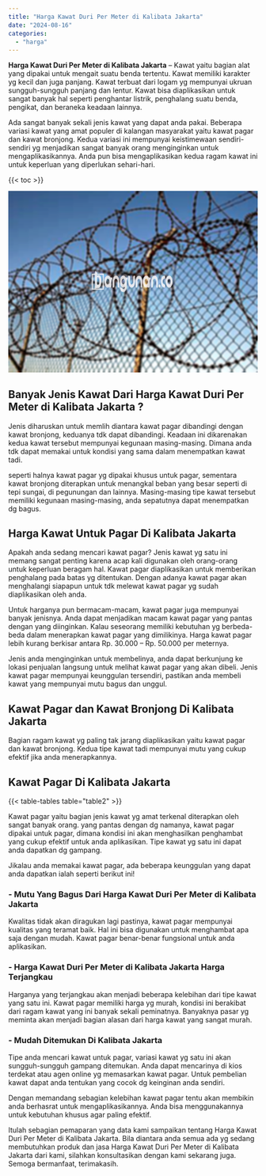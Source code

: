 ```yaml
---
title: "Harga Kawat Duri Per Meter di Kalibata Jakarta"
date: "2024-08-16"
categories: 
  - "harga"
---
```


**Harga Kawat Duri Per Meter di Kalibata Jakarta** – Kawat yaitu bagian alat yang dipakai untuk mengait suatu benda tertentu. Kawat memiliki karakter yg kecil dan juga panjang. Kawat terbuat dari logam yg mempunyai ukruan sungguh-sungguh panjang dan lentur. Kawat bisa diaplikasikan untuk sangat banyak hal seperti penghantar listrik, penghalang suatu benda, pengikat, dan beraneka keadaan lainnya.

Ada sangat banyak sekali jenis kawat yang dapat anda pakai. Beberapa variasi kawat yang amat populer di kalangan masyarakat yaitu kawat pagar dan kawat bronjong. Kedua variasi ini mempunyai keistimewaan sendiri-sendiri yg menjadikan sangat banyak orang menginginkan untuk mengaplikasikannya. Anda pun bisa mengaplikasikan kedua ragam kawat ini untuk keperluan yang diperlukan sehari-hari.

{{< toc >}}

![Harga Kawat Duri Per Meter di Kalibata Jakarta](/images/jual-kawat-murah51.png)

## Banyak Jenis Kawat Dari Harga Kawat Duri Per Meter di Kalibata Jakarta ?

Jenis diharuskan untuk memlih diantara kawat pagar dibandingi dengan kawat bronjong, keduanya tdk dapat dibandingi. Keadaan ini dikarenakan kedua kawat tersebut mempunyai kegunaan masing-masing. Dimana anda tdk dapat memakai untuk kondisi yang sama dalam menempatkan kawat tadi.

seperti halnya kawat pagar yg dipakai khusus untuk pagar, sementara kawat bronjong diterapkan untuk menangkal beban yang besar seperti di tepi sungai, di pegunungan dan lainnya. Masing-masing tipe kawat tersebut memiliki kegunaan masing-masing, anda sepatutnya dapat menempatkan dg bagus.

## Harga Kawat Untuk Pagar Di Kalibata Jakarta

Apakah anda sedang mencari kawat pagar? Jenis kawat yg satu ini memang sangat penting karena acap kali digunakan oleh orang-orang untuk keperluan beragam hal. Kawat pagar diaplikasikan untuk memberikan penghalang pada batas yg ditentukan. Dengan adanya kawat pagar akan menghalangi siapapun untuk tdk melewat kawat pagar yg sudah diaplikasikan oleh anda.

Untuk harganya pun bermacam-macam, kawat pagar juga mempunyai banyak jenisnya. Anda dapat menjadikan macam kawat pagar yang pantas dengan yang diinginkan. Kalau seseorang memiliki kebutuhan yg berbeda-beda dalam menerapkan kawat pagar yang dimilikinya. Harga kawat pagar lebih kurang berkisar antara Rp. 30.000 – Rp. 50.000 per meternya.

Jenis anda menginginkan untuk membelinya, anda dapat berkunjung ke lokasi penjualan langsung untuk melihat kawat pagar yang akan dibeli. Jenis kawat pagar mempunyai keunggulan tersendiri, pastikan anda membeli kawat yang mempunyai mutu bagus dan unggul.

## Kawat Pagar dan Kawat Bronjong Di Kalibata Jakarta

Bagian ragam kawat yg paling tak jarang diaplikasikan yaitu kawat pagar dan kawat bronjong. Kedua tipe kawat tadi mempunyai mutu yang cukup efektif jika anda menerapkannya.

## Kawat Pagar Di Kalibata Jakarta

{{< table-tables table="table2" >}}

Kawat pagar yaitu bagian jenis kawat yg amat terkenal diterapkan oleh sangat banyak orang. yang pantas dengan dg namanya, kawat pagar dipakai untuk pagar, dimana kondisi ini akan menghasilkan penghambat yang cukup efektif untuk anda aplikasikan. Tipe kawat yg satu ini dapat anda dapatkan dg gampang.

Jikalau anda memakai kawat pagar, ada beberapa keunggulan yang dapat anda dapatkan ialah seperti berikut ini!

### \- Mutu Yang Bagus Dari Harga Kawat Duri Per Meter di Kalibata Jakarta

Kwalitas tidak akan diragukan lagi pastinya, kawat pagar mempunyai kualitas yang teramat baik. Hal ini bisa digunakan untuk menghambat apa saja dengan mudah. Kawat pagar benar-benar fungsional untuk anda aplikasikan.

### \- Harga Kawat Duri Per Meter di Kalibata Jakarta Harga Terjangkau

Harganya yang terjangkau akan menjadi beberapa kelebihan dari tipe kawat yang satu ini. Kawat pagar memiliki harga yg murah, kondisi ini berakibat dari ragam kawat yang ini banyak sekali peminatnya. Banyaknya pasar yg meminta akan menjadi bagian alasan dari harga kawat yang sangat murah.

### \- Mudah Ditemukan Di Kalibata Jakarta

Tipe anda mencari kawat untuk pagar, variasi kawat yg satu ini akan sungguh-sungguh gampang ditemukan. Anda dapat mencarinya di kios terdekat atau agen online yg memasarkan kawat pagar. Untuk pembelian kawat dapat anda tentukan yang cocok dg keinginan anda sendiri.

Dengan memandang sebagian kelebihan kawat pagar tentu akan membikin anda berhasrat untuk mengaplikasikannya. Anda bisa menggunakannya untuk kebutuhan khusus agar paling efektif.

Itulah sebagian pemaparan yang data kami sampaikan tentang Harga Kawat Duri Per Meter di Kalibata Jakarta. Bila diantara anda semua ada yg sedang membutuhkan produk dan jasa Harga Kawat Duri Per Meter di Kalibata Jakarta dari kami, silahkan konsultasikan dengan kami sekarang juga. Semoga bermanfaat, terimakasih.
